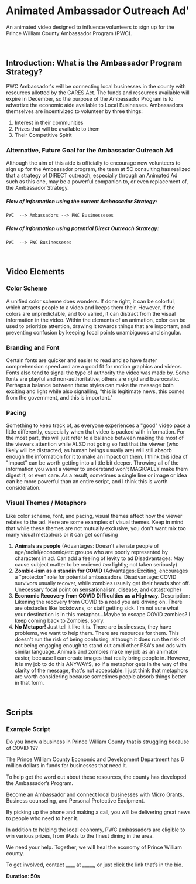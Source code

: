 # Animated Ambassador Outreach Ad'
An animated video designed to influence volunteers to sign up for the Prince William County Ambassador Program (PWC).

</br>

## Introduction: What is the Ambassador Program Strategy?
PWC Ambassador's will be connecting local businesses in the county with resources allotted by the CARES Act. The funds and resources available will expire in December, so the purpose of the Ambassador Program is to advertize the economic aide available to Local Businesses. Ambassadors themselves are incentivized to volunteer by three things:

1. Interest in their communities
2. Prizes that will be available to them
3. Their Competitive Spirit

### Alternative, Future Goal for the Ambassador Outreach Ad
Although the aim of this aide is officially to encourage new volunteers to sign up for the Ambassador program, the team at 5C consulting has realized that a strategy of DIRECT outreach, especially through an Animated Ad such as this one, may be a powerful companion to, or even replacement of, the Ambassador Strategy. 

##### **Flow of information using the current Ambassador Strategy:**
`PWC  --> Ambassadors --> PWC Businesseses`

##### **Flow of information using potential Direct Outreach Strategy:**
`PWC  --> PWC Businesseses`

</br>

## Video Elements

### Color Scheme
A unified color scheme does wonders. If done right, it can be colorful, which attracts people to a video and keeps them their. However, if the colors are unpredictable, and too varied, it can distract from the visual information in the video. Within the elements of an animation, color can be used to prioritize attention, drawing it towards things that are important, and preventing confusion by keeping focal points unambiguous and singular.

### Branding and Font
Certain fonts are quicker and easier to read and so have faster comprehension speed and are a good fit for motion graphics and videos. Fonts also tend to signal the type of authority the video was made by. Some fonts are playful and non-authoritative, others are rigid and buerocratic. Perhaps a balance between these styles can make the message both exciting and light while also signalling, "this is legitimate news, this comes from the government, and this is important."

### Pacing
Something to keep track of, as everyone experiences a "good" video pace a little differently, especially when that video is packed with information. For the most part, this will just refer to a balance between making the most of the viewers attention while ALSO not going so fast that the viewer (who likely will be distracted, as human beings usually are) will still absorb enough the information for it to make an impact on them. I think this idea of "impact" can be worth getting into a little bit deeper. Throwing all of the information you want a viewer to understand won't MAGICALLY make them digest it, or even care. As a result, sometimes a single line or image or idea can be more powerful than an entire script, and I think this is worth consideration.

### Visual Themes / Metaphors
Like color scheme, font, and pacing, visual themes affect how the viewer relates to the ad. Here are some examples of visual themes. Keep in mind that while these themes are not mutually exclusive, you don't want mix too many visual metaphors or it can get confusing
1. **Animals as people** (Advantages: Doesn't alienate people of age/racial/economic/etc groups who are poorly represented by characters in ad. Can add a feeling of levity to ad Disadvantages: May cause subject matter to be recieved *too* lightly; not taken seriously)
2. **Zombie-ism as a standin for COVID** (Advantages: Exciting, encourages a "protector" role for potential ambassadors. Disadvantage: COVID survivors usually recover, while zombies usually get their heads shot off. Unecessary focal point on sensationalism, disease, and catastrophe)
3. **Economic Recovery from COVID Difficulties as a Highway**. Description: Likening the recovery from COVID to a road you are driving on. There are obstacles like lockdowns, or staff getting sick. I'm not sure what your destination is in this metaphor...Maybe to escape COVID zombies? I keep coming back to Zombies, sorry.
4. **No Metapor!** Just tell it like it is. There are businesses, they have problems, we want to help them. There are resources for them. This doesn't run the risk of being confusing, although it does run the risk of not being engaging enough to stand out amid other PSA's and ads with similar language. Animals and zombies make my job as an animator easier, because I can create images that really bring people in. However, it is my job to do this ANYWAYS, so if a metaphor gets in the way of the clarity of the message, that's not acceptable. I just think that metaphors are worth considering because sometimes people absorb things better in that form.

</br>

## Scripts

### Example Script
Do you know a business in Prince William County that is struggling because of COVID 19?

The Prince William County Economic and Development Department has 6 million dollars in funds for businesses that need it.

To help get the word out about these resources, the county has developed the Ambassador’s Program.

Become an Ambassador and connect local businesses with Micro Grants, Business counseling, and Personal Protective Equipment.

By picking up the phone and making a call, you will be delivering great news to people who need to hear it. 

In addition to helping the local economy, PWC ambassadors are eligible to win various prizes, from iPads to the finest dining in the area.

We need your help. Together, we will heal the economy of Prince William county.

To get involved, contact ____ at _____, or just click the link that’s in the bio.

**Duration: 50s**


